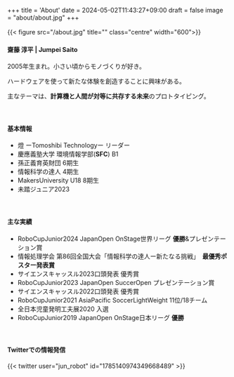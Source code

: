 +++
title = 'About'
date = 2024-05-02T11:43:27+09:00
draft = false
image = "about/about.jpg"
+++

{{< figure src="/about.jpg" title="" class="centre" width="600">}}
　

#### 齋藤 淳平 | Jumpei Saito

2005年生まれ。小さい頃からモノづくりが好き。

ハードウェアを使って新たな体験を創造することに興味がある。

主なテーマは、**計算機と人間が対等に共存する未来**のプロトタイピング。

　

#### 基本情報
- 燈 ーTomoshibi Technologyー リーダー
- 慶應義塾大学 環境情報学部(**SFC**) B1
- 孫正義育英財団 6期生
- 情報科学の達人 4期生
- MakersUniversity U18 8期生
- 未踏ジュニア2023

　
#### 主な実績
- RoboCupJunior2024 JapanOpen OnStage世界リーグ **優勝**&プレゼンテーション賞
- 情報処理学会 第86回全国大会「情報科学の達人ー新たなる挑戦」　**最優秀ポスター発表賞**
- サイエンスキャッスル2023口頭発表 優秀賞
- RoboCupJunior2023 JapanOpen SuccerOpen プレゼンテーション賞
- サイエンスキャッスル2022口頭発表 優秀賞
- RoboCupJunior2021 AsiaPacific SoccerLightWeight 11位/18チーム
- 全日本児童発明工夫展2020 入選
- RoboCupJunior2019 JapanOpen OnStage日本リーグ **優勝**

　
#### Twitterでの情報発信

{{< twitter user="jun_robot" id="1785140974349668489" >}}

　
　
　
